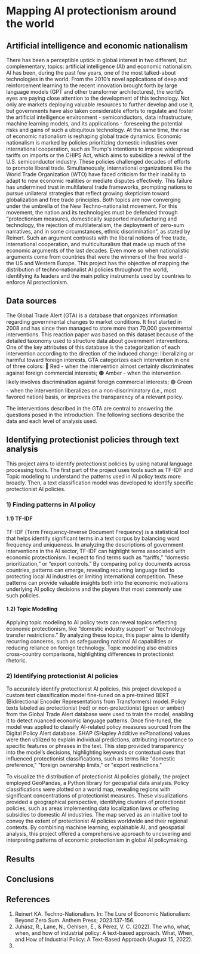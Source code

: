 # Mapping AI protectionism around the world

## **Artificial intelligence and economic nationalism**
There has been a perceptible uptick in global interest in two different, but complementary, topics: artificial intelligence (AI) and economic nationalism. 
AI has been, during the past few years, one of the most talked-about technologies in the world. From the 2010’s novel applications of deep and reinforcement learning to the recent innovation brought forth by large language models (GPT and other transformer architectures), the world’s eyes are paying close attention to the development of this technology. Not only are markets deploying valuable resources to further develop and use it, but governments have also taken considerable efforts to regulate and foster the artificial intelligence environment - semiconductors, data infrastructure, machine learning models, and its applications - foreseeing the potential risks and gains of such a ubiquitous technology. At the same time, the rise of economic nationalism is reshaping global trade dynamics. Economic nationalism is marked by policies prioritizing domestic industries over international cooperation, such as Trump's intentions to impose widespread tariffs on imports or the CHIPS Act, which aims to subsidize a revival of the U.S. semiconductor industry. These policies challenged decades of efforts to promote liberal trade. Simultaneously, international organizations like the World Trade Organization (WTO) have faced criticism for their inability to adapt to new economic realities or mediate disputes effectively. This failure has undermined trust in multilateral trade frameworks, prompting nations to pursue unilateral strategies that reflect growing skepticism toward globalization and free trade principles.
Both topics are now converging under the umbrella of the New Techno-nationalist movement. For this movement, the nation and its technologies must be defended through “protectionism measures, domestically supported manufacturing and technology, the rejection of multilateralism, the deployment of zero-sum narratives, and in some circumstances, ethnic discrimination”, as stated by Reinert. Such an argument contrasts with the liberal notions of free trade, international cooperation, and multiculturalism that made up much of the economic arguments of the last decades. Even more so when nationalistic arguments come from countries that were the winners of the free world - the US and Western Europe. 
This project has the objective of mapping the distribution of techno-nationalist AI policies throughout the world, identifying its leaders and the main policy instruments used by countries to enforce AI protectionism.

## **Data sources**
The Global Trade Alert (GTA) is a database that organizes information regarding governmental changes to market conditions. It first started in 2008 and has since then managed to store more than 70,000 governmental interventions. This reaction paper was based on this dataset because of the detailed taxonomy used to structure data about government interventions. One of the key attributes of this database is the categorization of each intervention according to the direction of the induced change: liberalizing or harmful toward foreign interests. GTA categorizes each intervention in one of three colors: 
🔴 Red - when the intervention almost certainly discriminates against foreign commercial interests;
🟠 Amber - when the intervention likely involves discrimination against foreign commercial interests;
🟢 Green - when the intervention liberalizes on a non-discriminatory (i.e., most favored nation) basis, or improves the transparency of a relevant policy.

The interventions described in the GTA are central to answering the questions posed in the introduction. The following sections describe the data and each level of analysis used.

## **Identifying protectionist policies through text analysis**
This project aims to identify protectionist policies by using natural language processing tools. The first part of the project uses tools such as TF-IDF and Topic modeling to understand the patterns used in AI policy texts more broadly. Then, a text classification model was developed to identify specific protectionist AI policies. 

### 1) Finding patterns in AI policy
#### 1.1) TF-IDF
TF-IDF (Term Frequency-Inverse Document Frequency) is a statistical tool that helps identify significant terms in a text corpus by balancing word frequency and uniqueness. In analyzing the descriptions of government interventions in the AI sector, TF-IDF can highlight terms associated with economic protectionism. I expect to find terms such as “tariffs,” “domestic prioritization,” or “export controls.” By comparing policy documents across countries, patterns can emerge, revealing recurring language tied to protecting local AI industries or limiting international competition. These patterns can provide valuable insights both into the economic motivations underlying AI policy decisions and the players that most commonly use such policies.

#### 1.2) Topic Modelling
Applying topic modeling to AI policy texts can reveal topics reflecting economic protectionism, like “domestic industry support” or “technology transfer restrictions.” By analyzing these topics, this paper aims to identify recurring concerns, such as safeguarding national AI capabilities or reducing reliance on foreign technology. Topic modeling also enables cross-country comparisons, highlighting differences in protectionist rhetoric. 

### 2) Identifying protectionist AI policies
To accurately identify protectionist AI policies, this project developed a custom text classification model fine-tuned on a pre-trained BERT (Bidirectional Encoder Representations from Transformers) model. Policy texts labeled as protectionist (red) or non-protectionist (green or amber) from the Global Trade Alert database were used to train the model, enabling it to detect nuanced economic language patterns. Once fine-tuned, the model was applied to classify AI-related policy measures sourced from the Digital Policy Alert database. SHAP (SHapley Additive exPlanations) values were then utilized to explain individual predictions, attributing importance to specific features or phrases in the text. This step provided transparency into the model’s decisions, highlighting keywords or contextual cues that influenced protectionist classifications, such as terms like "domestic preference," "foreign ownership limits," or "export restrictions."

To visualize the distribution of protectionist AI policies globally, the project employed GeoPandas, a Python library for geospatial data analysis. Policy classifications were plotted on a world map, revealing regions with significant concentrations of protectionist measures. These visualizations provided a geographical perspective, identifying clusters of protectionist policies, such as areas implementing data localization laws or offering subsidies to domestic AI industries. The map served as an intuitive tool to convey the extent of protectionist AI policies worldwide and their regional contexts. By combining machine learning, explainable AI, and geospatial analysis, this project offered a comprehensive approach to uncovering and interpreting patterns of economic protectionism in global AI policymaking.

## Results


## Conclusions


## References
1. Reinert KA. Techno-Nationalism. In: The Lure of Economic Nationalism: Beyond Zero Sum. Anthem Press; 2023:137-156.
2. Juhász, R., Lane, N., Oehlsen, E., & Pérez, V. C. (2022). The who, what, when, and how of industrial policy: A text-based approach. What, When, and How of Industrial Policy: A Text-Based Approach (August 15, 2022).
3. 
